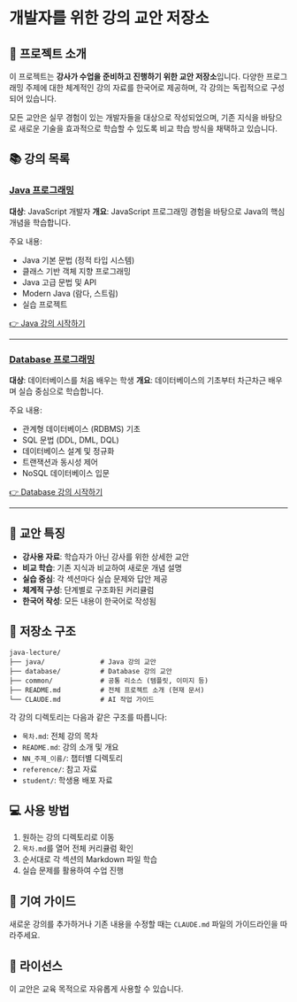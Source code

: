 # 개발자를 위한 강의 교안 저장소

## 📖 프로젝트 소개

이 프로젝트는 **강사가 수업을 준비하고 진행하기 위한 교안 저장소**입니다.
다양한 프로그래밍 주제에 대한 체계적인 강의 자료를 한국어로 제공하며, 각 강의는 독립적으로 구성되어 있습니다.

모든 교안은 실무 경험이 있는 개발자들을 대상으로 작성되었으며, 기존 지식을 바탕으로 새로운 기술을 효과적으로 학습할 수 있도록 비교 학습 방식을 채택하고 있습니다.

## 📚 강의 목록

### [Java 프로그래밍](./java/목차.md)
**대상**: JavaScript 개발자
**개요**: JavaScript 프로그래밍 경험을 바탕으로 Java의 핵심 개념을 학습합니다.

주요 내용:
- Java 기본 문법 (정적 타입 시스템)
- 클래스 기반 객체 지향 프로그래밍
- Java 고급 문법 및 API
- Modern Java (람다, 스트림)
- 실습 프로젝트

[👉 Java 강의 시작하기](./java/목차.md)

---

### [Database 프로그래밍](./database/목차.md)
**대상**: 데이터베이스를 처음 배우는 학생
**개요**: 데이터베이스의 기초부터 차근차근 배우며 실습 중심으로 학습합니다.

주요 내용:
- 관계형 데이터베이스 (RDBMS) 기초
- SQL 문법 (DDL, DML, DQL)
- 데이터베이스 설계 및 정규화
- 트랜잭션과 동시성 제어
- NoSQL 데이터베이스 입문

[👉 Database 강의 시작하기](./database/목차.md)

---

## 🎯 교안 특징

- **강사용 자료**: 학습자가 아닌 강사를 위한 상세한 교안
- **비교 학습**: 기존 지식과 비교하여 새로운 개념 설명
- **실습 중심**: 각 섹션마다 실습 문제와 답안 제공
- **체계적 구성**: 단계별로 구조화된 커리큘럼
- **한국어 작성**: 모든 내용이 한국어로 작성됨

## 📂 저장소 구조

```
java-lecture/
├── java/              # Java 강의 교안
├── database/          # Database 강의 교안
├── common/            # 공통 리소스 (템플릿, 이미지 등)
├── README.md          # 전체 프로젝트 소개 (현재 문서)
└── CLAUDE.md          # AI 작업 가이드
```

각 강의 디렉토리는 다음과 같은 구조를 따릅니다:
- `목차.md`: 전체 강의 목차
- `README.md`: 강의 소개 및 개요
- `NN_주제_이름/`: 챕터별 디렉토리
- `reference/`: 참고 자료
- `student/`: 학생용 배포 자료

## 💻 사용 방법

1. 원하는 강의 디렉토리로 이동
2. `목차.md`를 열어 전체 커리큘럼 확인
3. 순서대로 각 섹션의 Markdown 파일 학습
4. 실습 문제를 활용하여 수업 진행

## 🤝 기여 가이드

새로운 강의를 추가하거나 기존 내용을 수정할 때는 `CLAUDE.md` 파일의 가이드라인을 따라주세요.

## 📝 라이선스

이 교안은 교육 목적으로 자유롭게 사용할 수 있습니다.
